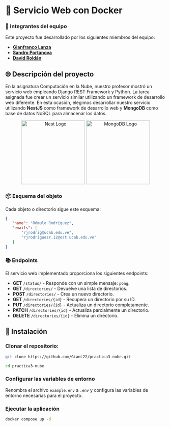 # 🐳 Servicio Web con Docker

### 👥 Integrantes del equipo
Este proyecto fue desarrollado por los siguientes miembros del equipo:

- [**Gianfranco Lanza**](https://github.com/GianL22)
- [**Sandro Portanova**](https://github.com/Sspa1)
- [**David Roldán**](https://github.com/deroldan26)


## 🌐 Descripción del proyecto

En la asignatura Computación en la Nube, nuestro profesor mostró un servicio web empleando Django REST Framework y Python. La tarea asignada fue crear un servicio similar utilizando un framework de desarrollo web diferente. En esta ocasión, elegimos desarrollar nuestro servicio utilizando **NestJS** como framework de desarrollo web y **MongoDB** como base de datos NoSQL para almacenar los datos.

<p align="center">
  <a href="http://nestjs.com/" target="blank"><img src="https://nestjs.com/img/logo-small.svg" width="200" alt="Nest Logo" /></a>
  <a href="https://mongodb.com/" target="blank"> <img src="https://www.vectorlogo.zone/logos/mongodb/mongodb-icon.svg" alt="MongoDB Logo" width="200"/></a>
 

### 📦 Esquema del objeto

Cada objeto o directorio sigue este esquema:

```json
{
   "name": "Rómulo Rodríguez",
   "emails": [
       "rjrodrig@ucab.edu.ve",
       "rjrodriguezr.12@est.ucab.edu.ve"
   ]
}
```

### 📚 Endpoints

El servicio web implementado proporciona los siguientes endpoints:

- **GET** `/status/` - Responde con un simple mensaje: `pong`.
- **GET** `/directories/` - Devuelve una lista de directorios.
- **POST** `/directories/` - Crea un nuevo directorio.
- **GET** `/directories/{id}` - Recupera un directorio por su ID.
- **PUT** `/directories/{id}` - Actualiza un directorio completamente.
- **PATCH** `/directories/{id}` - Actualiza parcialmente un directorio.
- **DELETE** `/directories/{id}` - Elimina un directorio.

## 🚀 Instalación

### Clonar el repositorio:

```bash
git clone https://github.com/GianL22/practica3-nube.git
```
```bash
cd practica3-nube
```


### Configurar las variables de entorno

Renombra el archivo `example.env` a `.env` y configura las variables de entorno necesarias para el proyecto.

### Ejecutar la aplicación

```bash
docker compose up -d
```
